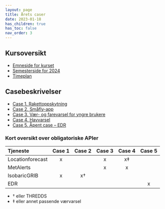 ```yaml
---
layout: page
title: Årets caser
date: 2023-01-18
has_children: true
has_toc: false
nav_order: 3
---
```


## Kursoversikt

- [Emneside for kurset](https://www.uio.no/studier/emner/matnat/ifi/IN2000/)
- [Semesterside for 2024](https://www.uio.no/studier/emner/matnat/ifi/IN2000/v24/)
- [Timeplan](https://www.uio.no/studier/emner/matnat/ifi/IN2000/v24/timeplan/index.html)

## Casebeskrivelser

- [Case 1. Rakettoppskytning](./1-rakett)
- [Case 2. Småfly-app](./2-pilot)
- [Case 3. Vær- og farevarsel for yngre brukere](./3-yngre)
- [Case 4. Havvarsel](./4-havvarsel)
- [Case 5. Åpent case – EDR](./5-opencase)

### Kort oversikt over obligatoriske APIer

|Tjeneste|Case 1|Case 2|Case 3|Case 4|Case 5|
|:-------|:----:|:----:|:----:|:----:|:----:|
|Locationforecast|x| |x|x‡| |
|MetAlerts       | | |x|x| |
|IsobaricGRIB    |x|x†| | | |
|EDR             | | | | |x|

- † eller THREDDS
- ‡ eller annet passende værvarsel

